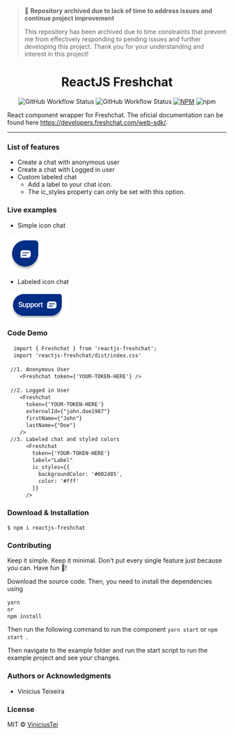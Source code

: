 > 📁 **Repository archived due to lack of time to address issues and continue project improvement**
>
> This repository has been archived due to time constraints that prevent me from effectively responding to pending issues and further developing this project. Thank you for your understanding and interest in this project!

<div align="center">

# ReactJS Freshchat

</div>

<div align="center">

![GitHub Workflow Status](https://img.shields.io/github/workflow/status/viniciustei/reactjs-freshchat/Publish%20to%20npm)
![GitHub Workflow Status](https://img.shields.io/github/workflow/status/viniciustei/reactjs-freshchat/Run%20tests?label=tests)
[![NPM](https://img.shields.io/npm/v/reactjs-freshchat.svg)](https://www.npmjs.com/package/reactjs-freshchat) 
![npm](https://img.shields.io/npm/dw/reactjs-freshchat)

</div>

React component wrapper for Freshchat. The oficial documentation can be found here <https://developers.freshchat.com/web-sdk/>.

* * *


### List of features

*   Create a chat with anonymous user
*   Create a chat with Logged in user
*   Custom labeled chat
    * Add a label to your chat icon. 
    * The ic_styles property can only be set with this option.

### Live examples

* Simple icon chat <br>
<img src="./.github/images/simple-chat.png" alt="simple chat"/>

* Labeled icon chat <br>
<img src="./.github/images/label-chat.png" alt="labeled chat"/>

### Code Demo

```tsx
  import { Freshchat } from 'reactjs-freshchat';
  import 'reactjs-freshchat/dist/index.css'

 //1. Anonymous User
    <Freshchat token={'YOUR-TOKEN-HERE'} />

 //2. Logged in User
    <Freshchat 
      token={'YOUR-TOKEN-HERE'}
      externalId={"john.doe1987"} 
      firstName={"John"}
      lastName={"Doe"}
    />
 //3. Labeled chat and styled colors
      <Freshchat 
        token={'YOUR-TOKEN-HERE'} 
        label="Label"
        ic_styles={{
          backgroundColor: '#002d85', 
          color: '#fff'
        }}
      />
```

### Download & Installation

```shell 
$ npm i reactjs-freshchat
```

### Contributing

Keep it simple. Keep it minimal. Don't put every single feature just because you can. Have fun 🚀!

Download the source code. Then, you need to install the dependencies using 

```shell
yarn 
or 
npm install
```

Then run the following command to run the component ```yarn start``` or  ```npm start ```.

Then navigate to the example folder and run the start script to run the example project and see your changes.

### Authors or Acknowledgments

*   Vinicius Teixeira

### License

MIT © [ViniciusTei](https://github.com/ViniciusTei)
